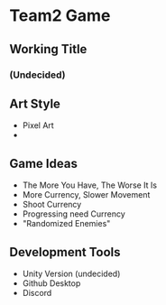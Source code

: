 # Team2 Game

## Working Title

### (Undecided)

## Art Style

* Pixel Art
*

## Game Ideas

* The More You Have, The Worse It Is
* More Currency, Slower Movement
* Shoot Currency
* Progressing need Currency
* "Randomized Enemies"
  
## Development Tools

* Unity Version (undecided)
* Github Desktop
* Discord
